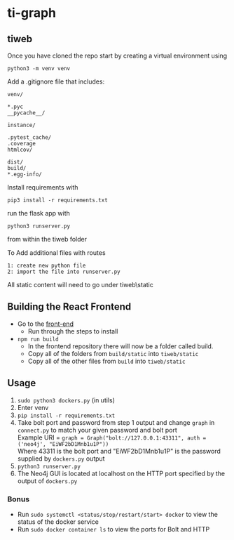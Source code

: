 # ti-graph
## tiweb
Once you have cloned the repo start by creating a virtual environment using 
```
python3 -m venv venv
```

Add a .gitignore file that includes:

```
venv/

*.pyc
__pycache__/

instance/

.pytest_cache/
.coverage
htmlcov/

dist/
build/
*.egg-info/
```

Install requirements with
```
pip3 install -r requirements.txt
```

run the flask app with
```
python3 runserver.py
```
from within the tiweb folder

To Add additional files with routes
```
1: create new python file
2: import the file into runserver.py
```

All static content will need to go under tiweb\static

## Building the React Frontend
- Go to the [front-end](https://github.com/CYBEX-P/ti-graph-frontend)
    - Run through the steps to install
- `npm run build`
    - In the frontend repository there will now be a folder called build.
    - Copy all of the folders from `build/static` into `tiweb/static`
    - Copy all of the other files from `build` into `tiweb/static`

## Usage
1. `sudo python3 dockers.py` (in utils)
2. Enter venv
3. `pip install -r requirements.txt`
4. Take bolt port and password from step 1 output and change `graph` in `connect.py` to match your given password and bolt port  
    Example URI = `graph = Graph("bolt://127.0.0.1:43311", auth = ('neo4j', "EiWF2bD1Mnb1u1P"))`  
    Where 43311 is the bolt port and "EiWF2bD1Mnb1u1P" is the password supplied by `dockers.py` output
5. `python3 runserver.py`
6. The Neo4j GUI is located at localhost on the HTTP port specified by the output of `dockers.py`

### Bonus
 - Run `sudo systemctl <status/stop/restart/start> docker` to view the status of the docker service  
 - Run `sudo docker container ls` to view the ports for Bolt and HTTP


